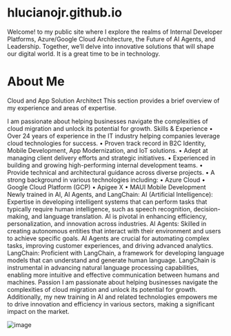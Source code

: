 # hlucianojr.github.io
Welcome! to my public site where I explore the realms of Internal Developer Platforms, Azure/Google Cloud Architecture, the Future of AI Agents, and Leadership. Together, we’ll delve into innovative solutions that will shape our digital world. It is a great time to be in technology.

# About Me
Cloud and App Solution Architect
This section provides a brief overview of my experience and areas of expertise.

I am passionate about helping businesses navigate the complexities of cloud migration and unlock its potential for growth.
Skills & Experience
•	Over 24 years of experience in the IT industry helping companies leverage cloud technologies for success.
•	Proven track record in B2C Identity, Mobile Development, App Modernization, and IoT solutions.
•	Adept at managing client delivery efforts and strategic initiatives.
•	Experienced in building and growing high-performing internal development teams.
•	Provide technical and architectural guidance across diverse projects.
•	A strong background in various technologies including:
•	Azure Cloud
•	Google Cloud Platform (GCP)
•	Apigee X
•	MAUI Mobile Development
Newly trained in AI, AI Agents, and LangChain:
AI (Artificial Intelligence): Expertise in developing intelligent systems that can perform tasks that typically require human intelligence, such as speech recognition, decision-making, and language translation. AI is pivotal in enhancing efficiency, personalization, and innovation across industries.
AI Agents: Skilled in creating autonomous entities that interact with their environment and users to achieve specific goals. AI Agents are crucial for automating complex tasks, improving customer experiences, and driving advanced analytics.
LangChain: Proficient with LangChain, a framework for developing language models that can understand and generate human language. LangChain is instrumental in advancing natural language processing capabilities, enabling more intuitive and effective communication between humans and machines.
Passion
I am passionate about helping businesses navigate the complexities of cloud migration and unlock its potential for growth. Additionally, my new training in AI and related technologies empowers me to drive innovation and efficiency in various sectors, making a significant impact on the market.

![image](https://github.com/user-attachments/assets/29f225b6-3074-4863-b7c5-f1dbde1c4e8f)

